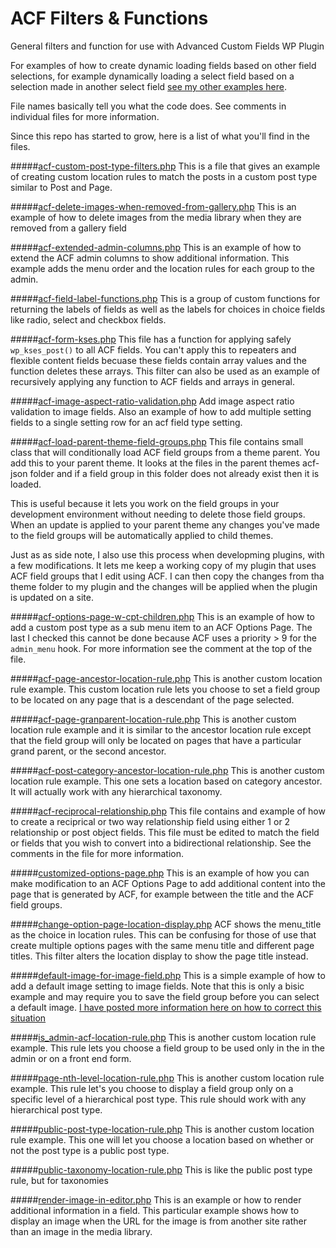# ACF Filters & Functions

General filters and function for use with Advanced Custom Fields WP Plugin

For examples of how to create dynamic loading fields based on other field selections, for example dynamically loading a select field based on a selection made in another select field [see my other examples here](https://github.com/Hube2/acf-dynamic-ajax-select-example).

File names basically tell you what the code does. See comments in individual files for more information.

Since this repo has started to grow, here is a list of what you'll find in the files.

#####[acf-custom-post-type-filters.php](https://github.com/Hube2/acf-filters-and-functions/blob/master/acf-custom-post-type-filters.php)
This is a file that gives an example of creating custom location rules to match the posts in a custom
post type similar to Post and Page.

#####[acf-delete-images-when-removed-from-gallery.php](https://github.com/Hube2/acf-filters-and-functions/blob/master/acf-delete-images-when-removed-from-gallery.php)
This is an example of how to delete images from the media library when they are removed from a gallery field

#####[acf-extended-admin-columns.php](https://github.com/Hube2/acf-filters-and-functions/blob/master/acf-extended-admin-columns.php)
This is an example of how to extend the ACF admin columns to show additional information. This example adds
the menu order and the location rules for each group to the admin.

#####[acf-field-label-functions.php](https://github.com/Hube2/acf-filters-and-functions/blob/master/acf-field-label-functions.php)
This is a group of custom functions for returning the labels of fields as well as the labels for choices in
choice fields like radio, select and checkbox fields.

#####[acf-form-kses.php](https://github.com/Hube2/acf-filters-and-functions/blob/master/acf-form-kses.php)
This file has a function for applying safely `wp_kses_post()` to all ACF fields. You can't apply this to
repeaters and flexible content fields becuase these fields contain array values and the function deletes
these arrays. This filter can also be used as an example of recursively applying any function to ACF fields
and arrays in general. 

#####[acf-image-aspect-ratio-validation.php](https://github.com/Hube2/acf-filters-and-functions/blob/master/acf-image-aspect-ratio-validation.php)
Add image aspect ratio validation to image fields. Also an example of how to add multiple setting fields to
a single setting row for an acf field type setting.

#####[acf-load-parent-theme-field-groups.php](https://github.com/Hube2/acf-filters-and-functions/blob/master/acf-load-parent-theme-field-groups.php)
This file contains small class that will conditionally load ACF field groups from a theme parent. You add
this to your parent theme. It looks at the files in the parent themes acf-json folder and if a field group
in this folder does not already exist then it is loaded.

This is useful because it lets you work on the field groups in your development environment without needing to
delete those field groups. When an update is applied to your parent theme any changes you've made to the
field groups will be automatically applied to child themes.

Just as as side note, I also use this process when developming plugins, with a few modifications. It lets me
keep a working copy of my plugin that uses ACF field groups that I edit using ACF. I can then copy the changes
from tha theme folder to my plugin and the changes will be applied when the plugin is updated on a site.

#####[acf-options-page-w-cpt-children.php](https://github.com/Hube2/acf-filters-and-functions/blob/master/acf-options-page-w-cpt-children.php)
This is an example of how to add a custom post type as a sub menu item to an ACF Options Page. The last I checked
this cannot be done because ACF uses a priority > 9 for the `admin_menu` hook. For more information see the
comment at the top of the file.

#####[acf-page-ancestor-location-rule.php](https://github.com/Hube2/acf-filters-and-functions/blob/master/acf-page-ancestor-location-rule.php)
This is another custom location rule example. This custom location rule lets you choose to set a field group
to be located on any page that is a descendant of the page selected.

#####[acf-page-granparent-location-rule.php](https://github.com/Hube2/acf-filters-and-functions/blob/master/acf-page-granparent-location-rule.php)
This is another custom location rule example and it is similar to the ancestor location rule except that the
field group will only be located on pages that have a particular grand parent, or the second ancestor.

#####[acf-post-category-ancestor-location-rule.php](https://github.com/Hube2/acf-filters-and-functions/blob/master/acf-post-category-ancestor-location-rule.php)
This is another custom location rule example. This one sets a location based on category ancestor. It will
actually work with any hierarchical taxonomy.

#####[acf-reciprocal-relationship.php](https://github.com/Hube2/acf-filters-and-functions/blob/master/acf-reciprocal-relationship.php)
This file contains and example of how to create a reciprical or two way relationship field using either 1 or 2
relationship or post object fields. This file must be edited to match the field or fields that you wish to
convert into a bidirectional relationship. See the comments in the file for more information.

#####[customized-options-page.php](https://github.com/Hube2/acf-filters-and-functions/blob/master/customized-options-page.php)
This is an example of how you can make modification to an ACF Options Page to add additional content into
the page that is generated by ACF, for example between the title and the ACF field groups.

#####[change-option-page-location-display.php](https://github.com/Hube2/acf-filters-and-functions/blob/master/change-option-page-location-display.php)
ACF shows the menu_title as the choice in location rules. This can be confusing for those of use that create
multiple options pages with the same menu title and different page titles. This filter alters the location
display to show the page title instead.

#####[default-image-for-image-field.php](https://github.com/Hube2/acf-filters-and-functions/blob/master/default-image-for-image-field.php)
This is a simple example of how to add a default image setting to image fields. Note that this is only a bisic example and may require you to save the field group before you can select a default image. [I have posted more
information here on how to correct this situation](https://acfextras.com/default-image-for-image-field/)

#####[is_admin-acf-location-rule.php](https://github.com/Hube2/acf-filters-and-functions/blob/master/is_admin-acf-location-rule.php)
This is another custom location rule example. This rule lets you choose a field group to be used only in the
in the admin or on a front end form.

#####[page-nth-level-location-rule.php](https://github.com/Hube2/acf-filters-and-functions/blob/master/page-nth-level-location-rule.php)
This is another custom location rule example. This rule let's you choose to display a field group only on a
specific level of a hierarchical post type. This rule should work with any hierarchical post type.

#####[public-post-type-location-rule.php](https://github.com/Hube2/acf-filters-and-functions/blob/master/public-post-type-location-rule.php)
This is another custom location rule example. This one will let you choose a location based on whether or not
the post type is a public post type.

#####[public-taxonomy-location-rule.php](https://github.com/Hube2/acf-filters-and-functions/blob/master/public-taxonomy-location-rule.php)
This is like the public post type rule, but for taxonomies

#####[render-image-in-editor.php](https://github.com/Hube2/acf-filters-and-functions/blob/master/render-image-in-editor.php)
This is an example or how to render additional information in a field. This particular example shows how to
display an image when the URL for the image is from another site rather than an image in the media library.
